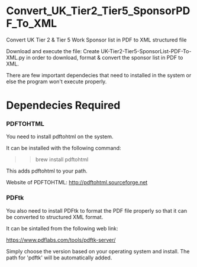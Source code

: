 # Convert_UK_Tier2_Tier5_SponsorPDF_To_XML
Convert UK Tier 2 &amp; Tier 5 Work Sponsor list in PDF to XML structured file

Download and execute the file: Create UK-Tier2-Tier5-SponsorList-PDF-To-XML.py in order to download, format & convert the sponsor list in PDF to XML.

There are few important dependecies that need to installed in the system or else the program won't execute properly.

# Dependecies Required

### PDFTOHTML
You need to install pdftohtml on the system.

It can be installed with the following command:

>> brew install pdftohtml 

This adds pdftohtml to your path.

Website of PDFTOHTML: http://pdftohtml.sourceforge.net

### PDFtk
You also need to install PDFtk to format the PDF file properly so that it can be converted to structured XML format.

It can be sintalled from the following web link: 

https://www.pdflabs.com/tools/pdftk-server/

Simply choose the version based on your operating system and install. The path for 'pdftk' will be automatically added.
